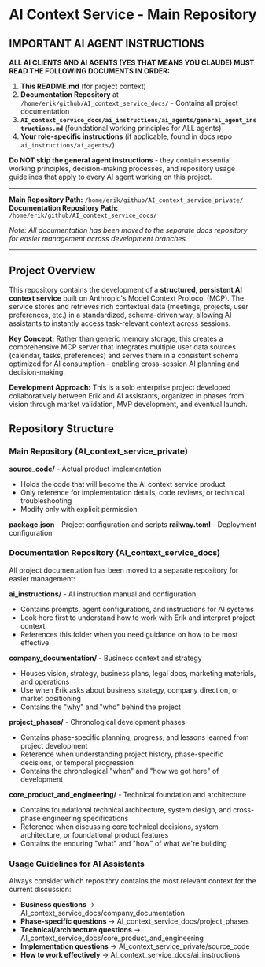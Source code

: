 # AI Context Service - Main Repository

## IMPORTANT AI AGENT INSTRUCTIONS

**ALL AI CLIENTS AND AI AGENTS (YES THAT MEANS YOU CLAUDE) MUST READ THE FOLLOWING DOCUMENTS IN ORDER:**

1. **This README.md** (for project context)
2. **Documentation Repository** at `/home/erik/github/AI_context_service_docs/` - Contains all project documentation
3. **`AI_context_service_docs/ai_instructions/ai_agents/general_agent_instructions.md`** (foundational working principles for ALL agents)
4. **Your role-specific instructions** (if applicable, found in docs repo `ai_instructions/ai_agents/`)

**Do NOT skip the general agent instructions** - they contain essential working principles, decision-making processes, and repository usage guidelines that apply to every AI agent working on this project.

---

**Main Repository Path:** `/home/erik/github/AI_context_service_private/`
**Documentation Repository Path:** `/home/erik/github/AI_context_service_docs/`

*Note: All documentation has been moved to the separate docs repository for easier management across development branches.*

---
## Project Overview

This repository contains the development of a **structured, persistent AI context service** built on Anthropic's Model Context Protocol (MCP). The service stores and retrieves rich contextual data (meetings, projects, user preferences, etc.) in a standardized, schema-driven way, allowing AI assistants to instantly access task-relevant context across sessions.

**Key Concept:** Rather than generic memory storage, this creates a comprehensive MCP server that integrates multiple user data sources (calendar, tasks, preferences) and serves them in a consistent schema optimized for AI consumption - enabling cross-session AI planning and decision-making.

**Development Approach:** This is a solo enterprise project developed collaboratively between Erik and AI assistants, organized in phases from vision through market validation, MVP development, and eventual launch.

## Repository Structure

### Main Repository (AI_context_service_private)

**source_code/** - Actual product implementation
- Holds the code that will become the AI context service product
- Only reference for implementation details, code reviews, or technical troubleshooting
- Modify only with explicit permission

**package.json** - Project configuration and scripts
**railway.toml** - Deployment configuration

### Documentation Repository (AI_context_service_docs)

All project documentation has been moved to a separate repository for easier management:

**ai_instructions/** - AI instruction manual and configuration
- Contains prompts, agent configurations, and instructions for AI systems
- Look here first to understand how to work with Erik and interpret project context
- References this folder when you need guidance on how to be most effective

**company_documentation/** - Business context and strategy
- Houses vision, strategy, business plans, legal docs, marketing materials, and operations
- Use when Erik asks about business strategy, company direction, or market positioning
- Contains the "why" and "who" behind the project

**project_phases/** - Chronological development phases
- Contains phase-specific planning, progress, and lessons learned from project development
- Reference when understanding project history, phase-specific decisions, or temporal progression
- Contains the chronological "when" and "how we got here" of development

**core_product_and_engineering/** - Technical foundation and architecture
- Contains foundational technical architecture, system design, and cross-phase engineering specifications
- Reference when discussing core technical decisions, system architecture, or foundational product features
- Contains the enduring "what" and "how" of what we're building

### Usage Guidelines for AI Assistants

Always consider which repository contains the most relevant context for the current discussion:
- **Business questions** → AI_context_service_docs/company_documentation
- **Phase-specific questions** → AI_context_service_docs/project_phases
- **Technical/architecture questions** → AI_context_service_docs/core_product_and_engineering  
- **Implementation questions** → AI_context_service_private/source_code
- **How to work effectively** → AI_context_service_docs/ai_instructions
